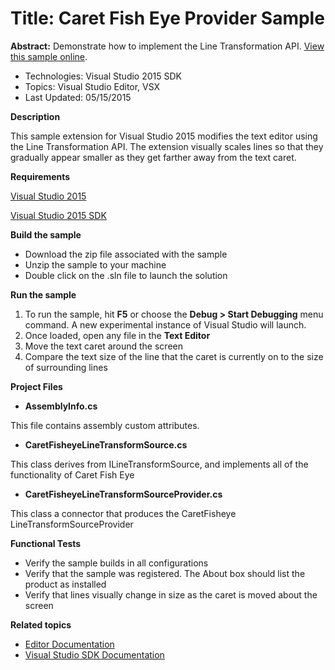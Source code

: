 
# Title: Caret Fish Eye Provider Sample
**Abstract:** Demonstrate how to implement the Line Transformation API. [ View this sample online](https://github.com/Microsoft/VSSDK-Extensibility-Samples).

* Technologies: Visual Studio 2015 SDK
* Topics: Visual Studio Editor, VSX
* Last Updated: 05/15/2015

**Description**

This sample extension for Visual Studio 2015 modifies the text editor using
the Line Transformation API. The extension visually scales lines so that they
gradually appear smaller as they get farther away from the text caret.



**Requirements**

[ Visual Studio 2015 ](http://www.microsoft.com/visualstudio/en-us/try/default.mspx#download)

[ Visual Studio 2015 SDK ](https://www.visualstudio.com/en-us/downloads/visual-studio-2015-downloads-vs.aspx)



**Build the sample**

  * Download the zip file associated with the sample 
  * Unzip the sample to your machine 
  * Double click on the .sln file to launch the solution 



**Run the sample**

  1. To run the sample, hit **F5** or choose the **Debug &gt; Start Debugging** menu command. A new experimental instance of Visual Studio will launch. 
  2. Once loaded, open any file in the **Text Editor**
  3. Move the text caret around the screen 
  4. Compare the text size of the line that the caret is currently on to the size of surrounding lines 



**Project Files**

* **AssemblyInfo.cs**

This file contains assembly custom attributes.

* **CaretFisheyeLineTransformSource.cs**

This class derives from ILineTransformSource, and implements all of the
functionality of Caret Fish Eye

* **CaretFisheyeLineTransformSourceProvider.cs**

This class a connector that produces the CaretFisheye
LineTransformSourceProvider



**Functional Tests**

  * Verify the sample builds in all configurations
  * Verify that the sample was registered. The About box should list the product as installed
  * Verify that lines visually change in size as the caret is moved about the screen 



**Related topics**

  * [ Editor Documentation ](https://msdn.microsoft.com/en-us/library/dd885118(v=vs.140).aspx)
  * [ Visual Studio SDK Documentation ](https://msdn.microsoft.com/en-us/library/bb166441(v=vs.140).aspx)



